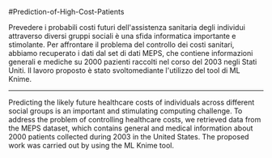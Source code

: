 #Prediction-of-High-Cost-Patients

Prevedere i probabili costi futuri dell'assistenza sanitaria degli individui attraverso diversi gruppi sociali è una sfida informatica importante e stimolante. Per affrontare il problema del controllo dei costi sanitari, abbiamo recuperato i dati dal set di dati MEPS, che contiene informazioni generali e mediche su 2000 pazienti raccolti nel corso del 2003 negli Stati Uniti. Il lavoro proposto è stato svoltomediante l'utilizzo del tool di ML Knime.

-----------------------------------------------------------------------------------------------------------------------------------------------------------------------
Predicting the likely future healthcare costs of individuals across different social groups is an important and stimulating computing challenge. To address the problem of controlling healthcare costs, we retrieved data from the MEPS dataset, which contains general and medical information about 2000 patients collected during 2003 in the United States. The proposed work was carried out by using the ML Knime tool.

